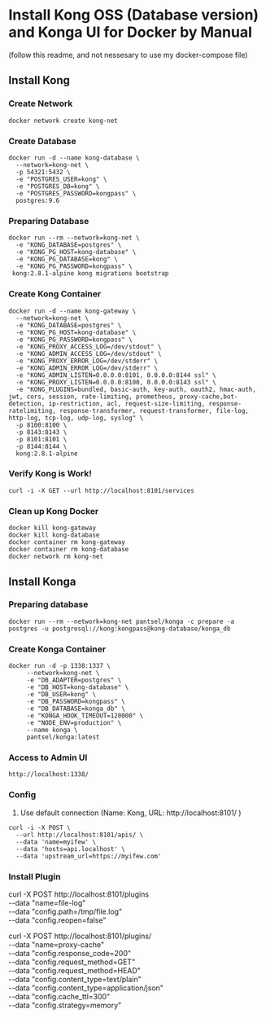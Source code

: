 # Install Kong OSS (Database version) and Konga UI for Docker by Manual 

(follow this readme, and not nessesary to use my docker-compose file)

## Install Kong

### Create Network
```
docker network create kong-net
```

### Create Database
```
docker run -d --name kong-database \
  --network=kong-net \
  -p 54321:5432 \
  -e "POSTGRES_USER=kong" \
  -e "POSTGRES_DB=kong" \
  -e "POSTGRES_PASSWORD=kongpass" \
  postgres:9.6
  ```

### Preparing Database
```
docker run --rm --network=kong-net \
  -e "KONG_DATABASE=postgres" \
  -e "KONG_PG_HOST=kong-database" \
  -e "KONG_PG_DATABASE=kong" \
  -e "KONG_PG_PASSWORD=kongpass" \
 kong:2.8.1-alpine kong migrations bootstrap
```

### Create Kong Container
```
docker run -d --name kong-gateway \
  --network=kong-net \
  -e "KONG_DATABASE=postgres" \
  -e "KONG_PG_HOST=kong-database" \
  -e "KONG_PG_PASSWORD=kongpass" \
  -e "KONG_PROXY_ACCESS_LOG=/dev/stdout" \
  -e "KONG_ADMIN_ACCESS_LOG=/dev/stdout" \
  -e "KONG_PROXY_ERROR_LOG=/dev/stderr" \
  -e "KONG_ADMIN_ERROR_LOG=/dev/stderr" \
  -e "KONG_ADMIN_LISTEN=0.0.0.0:8101, 0.0.0.0:8144 ssl" \
  -e "KONG_PROXY_LISTEN=0.0.0.0:8100, 0.0.0.0:8143 ssl" \
  -e "KONG_PLUGINS=bundled, basic-auth, key-auth, oauth2, hmac-auth, jwt, cors, session, rate-limiting, prometheus, proxy-cache,bot-detection, ip-restriction, acl, request-size-limiting, response-ratelimiting, response-transformer, request-transformer, file-log, http-log, tcp-log, udp-log, syslog" \
  -p 8100:8100 \
  -p 8143:8143 \
  -p 8101:8101 \
  -p 8144:8144 \
  kong:2.8.1-alpine
  ```

  ### Verify Kong is Work!
  ```
curl -i -X GET --url http://localhost:8101/services
 ```

 ### Clean up Kong Docker
 ```
docker kill kong-gateway
docker kill kong-database
docker container rm kong-gateway
docker container rm kong-database
docker network rm kong-net
```

## Install Konga

### Preparing database
```
docker run --rm --network=kong-net pantsel/konga -c prepare -a postgres -u postgresql://kong:kongpass@kong-database/konga_db
```

### Create Konga Container
```
docker run -d -p 1338:1337 \
     --network=kong-net \
     -e "DB_ADAPTER=postgres" \
     -e "DB_HOST=kong-database" \
     -e "DB_USER=kong" \
     -e "DB_PASSWORD=kongpass" \
     -e "DB_DATABASE=konga_db" \
     -e "KONGA_HOOK_TIMEOUT=120000" \
     -e "NODE_ENV=production" \
     --name konga \
     pantsel/konga:latest
```

### Access to Admin UI
```
http://localhost:1338/
```

### Config
1. Use default connection (Name: Kong, URL: http://localhost:8101/ )

```
curl -i -X POST \
  --url http://localhost:8101/apis/ \
  --data 'name=myifew' \
  --data 'hosts=api.localhost' \
  --data 'upstream_url=https://myifew.com'
````

### Install Plugin
  curl -X POST http://localhost:8101/plugins \
    --data "name=file-log"  \
    --data "config.path=/tmp/file.log" \
    --data "config.reopen=false"

  curl -X POST http://localhost:8101/plugins/ \
      --data "name=proxy-cache"  \
      --data "config.response_code=200" \
      --data "config.request_method=GET" \
      --data "config.request_method=HEAD" \
      --data "config.content_type=text/plain" \
      --data "config.content_type=application/json" \
      --data "config.cache_ttl=300" \
      --data "config.strategy=memory"